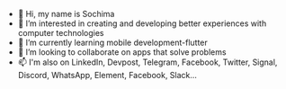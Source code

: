 - 👋 Hi, my name is Sochima
- 👀 I’m interested in creating and developing better experiences with computer technologies
- 🌱 I’m currently learning mobile development-flutter
- 💞️ I’m looking to collaborate on apps that solve problems
- 📫 I'm also on LinkedIn, Devpost, Telegram, Facebook, Twitter, Signal, Discord, WhatsApp, Element, Facebook, Slack...

<!---
sosochukwuma/sosochukwuma is a ✨ special ✨ repository because its `README.md` (this file) appears on your GitHub profile.
You can click the Preview link to take a look at your changes.
--->
